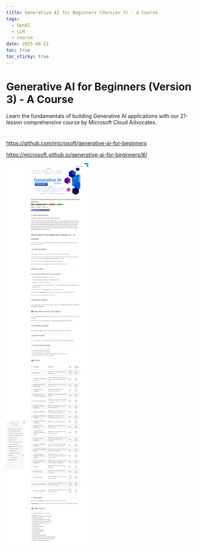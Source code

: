 ```yaml
---
title: Generative AI for Beginners (Version 3) - A Course
tags:
  - GenAI
  - LLM
  - course
date: 2025-08-21
toc: true
toc_sticky: true
---
```

# Generative AI for Beginners (Version 3) - A Course

[](https://github.com/microsoft/generative-ai-for-beginners#generative-ai-for-beginners-version-3---a-course)

Learn the fundamentals of building Generative AI applications with our 21-lesson comprehensive course by Microsoft Cloud Advocates.
# 

https://github.com/microsoft/generative-ai-for-beginners

https://microsoft.github.io/generative-ai-for-beginners/#/


![](../_asset/2025-08-21-genai-course-20250821140653.jpg)
